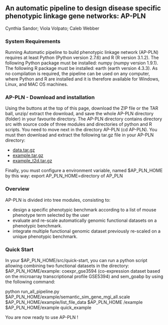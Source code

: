 
## An automatic pipeline to design disease specific phenotypic linkage gene networks: AP-PLN

Cynthia Sandor; Viola Volpato; Caleb Webber

### System Requirements

Running Automatic pipeline to build phenotypic linkage network (AP-PLN) requires at least Python (Python version 2.7.6) and R (R version 3.1.2). 
The following Python package must be installed: numpy (numpy version 1.9.1).
The following R package must be installed: earth (earth version 4.3.3).
As no compilation is required, the pipeline can be used on any computer, where Python and R are installed and it is therefore available for Windows, Linux, and MAC OS machines. 

### AP-PLN - Download and installation

Using the buttons at the top of this page, download the ZIP file or the TAR ball, unzip/ extract the download, and save the whole AP-PLN directory (folder) in your favourite directory. The AP-PLN  directory contains directory src with source code of three modules and directories of python and R scripts. 
You need to move next in the directory AP-PLN (cd AP-PLN). 
You must then download and extract the following tar.gz file in your AP-PLN directory:

* [data.tar.gz](http://wwwfgu.anat.ox.ac.uk/downloads/compbio_projects/CW016_SANDOR_AP_PLN/data.tar.gz)
* [example.tar.gz](http://wwwfgu.anat.ox.ac.uk/downloads/compbio_projects/CW016_SANDOR_AP_PLN/example.tar.gz)
* [example_t2d.tar.gz](http://wwwfgu.anat.ox.ac.uk/downloads/compbio_projects/CW016_SANDOR_AP_PLN/example_t2d.tar.gz)

Finally, you must configure a environment variable, named $AP_PLN_HOME by this way: export AP_PLN_HOME=directory of AP_PLN


### Overview

AP-PLN is divided into tree modules, consisting to:

* design a specific phenotypic benchmark according to a list of mouse phenotype term selected by the user 
* evaluate and re-scale automatically genomic functional datasets on a phenotypic benchmark. 
* integrate multiple functional genomic dataset previously re-scaled on a unique phenotypic benchmark. 


### Quick Start

In your $AP_PLN_HOME/src/quick-start, you can run a python script allowing combining two functional datasets in the directory: $AP_PLN_HOME/example: coexpr_gse3594 (co-expression dataset based on the microarray transcriptional profile GSE5394) and sem_goabp by using the following command:

python run_all_pipeline.py $AP_PLN_HOME/example/semantic_sim_gene_mgi_all.scale $AP_PLN_HOME/example/list_file_data $AP_PLN_HOME /example $AP_PLN_HOME/example quick_example


You are now ready to use AP-PLN !

